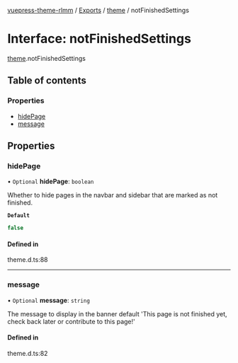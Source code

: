 [vuepress-theme-rlmm](../README.md) / [Exports](../modules.md) / [theme](../modules/theme.md) / notFinishedSettings

# Interface: notFinishedSettings

[theme](../modules/theme.md).notFinishedSettings

## Table of contents

### Properties

- [hidePage](theme.notFinishedSettings.md#hidepage)
- [message](theme.notFinishedSettings.md#message)

## Properties

### hidePage

• `Optional` **hidePage**: `boolean`

Whether to hide pages in the navbar and sidebar that are marked as not finished.

**`Default`**

```ts
false
```

#### Defined in

theme.d.ts:88

___

### message

• `Optional` **message**: `string`

The message to display in the banner
default 'This page is not finished yet, check back later or contribute to this page!'

#### Defined in

theme.d.ts:82
